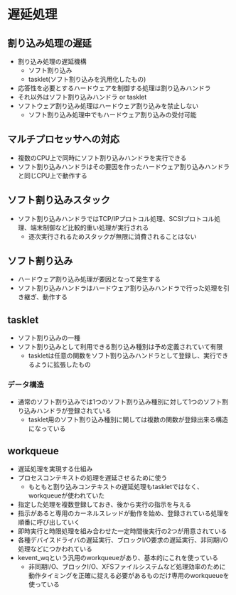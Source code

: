 # 遅延処理
## 割り込み処理の遅延
- 割り込み処理の遅延機構
  - ソフト割り込み
  - tasklet(ソフト割り込みを汎用化したもの)
- 応答性を必要とするハードウェアを制御する処理は割り込みハンドラ
- それ以外はソフト割り込みハンドラ or tasklet
- ソフトウェア割り込み処理はハードウェア割り込みを禁止しない
  - ソフト割り込み処理中でもハードウェア割り込みの受付可能

## マルチプロセッサへの対応
- 複数のCPU上で同時にソフト割り込みハンドラを実行できる
- ソフト割り込みハンドラはその要因を作ったハードウェア割り込みハンドラと同じCPU上で動作する

## ソフト割り込みスタック
- ソフト割り込みハンドラではTCP/IPプロトコル処理、SCSIプロトコル処理、端末制御など比較的重い処理が実行される
  - 逐次実行されるためスタックが無限に消費されることはない

## ソフト割り込み
- ハードウェア割り込み処理が要因となって発生する
- ソフト割り込みハンドラはハードウェア割り込みハンドラで行った処理を引き継ぎ、動作する

## tasklet
- ソフト割り込みの一種
- ソフト割り込みとして利用できる割り込み種別は予め定義されていて有限
  - taskletは任意の関数をソフト割り込みハンドラとして登録し、実行できるように拡張したもの

### データ構造
- 通常のソフト割り込みでは1つのソフト割り込み種別に対して1つのソフト割り込みハンドラが登録されている
  - tasklet用のソフト割り込み種別に関しては複数の関数が登録出来る構造になっている

## workqueue
- 遅延処理を実現する仕組み
- プロセスコンテキストの処理を遅延させるために使う
  - もともと割り込みコンテキストの遅延処理もtaskletではなく、workqueueが使われていた
- 指定した処理を複数登録しておき、後から実行の指示を与える
- 指示があると専用のカーネルスレッドが動作を始め、登録されている処理を順番に呼び出していく
- 即時実行と時限処理を組み合わせた一定時間後実行の2つが用意されている
- 各種デバイスドライバの遅延実行、ブロックI/O要求の遅延実行、非同期I/O処理などにつかわれている
- kevent_wqという汎用のworkqueueがあり、基本的にこれを使っている
  - 非同期I/O、ブロックI/O、XFSファイルシステムなど処理効率のために動作タイミングを正確に捉える必要があるものだけ専用のworkqueueを使っている
